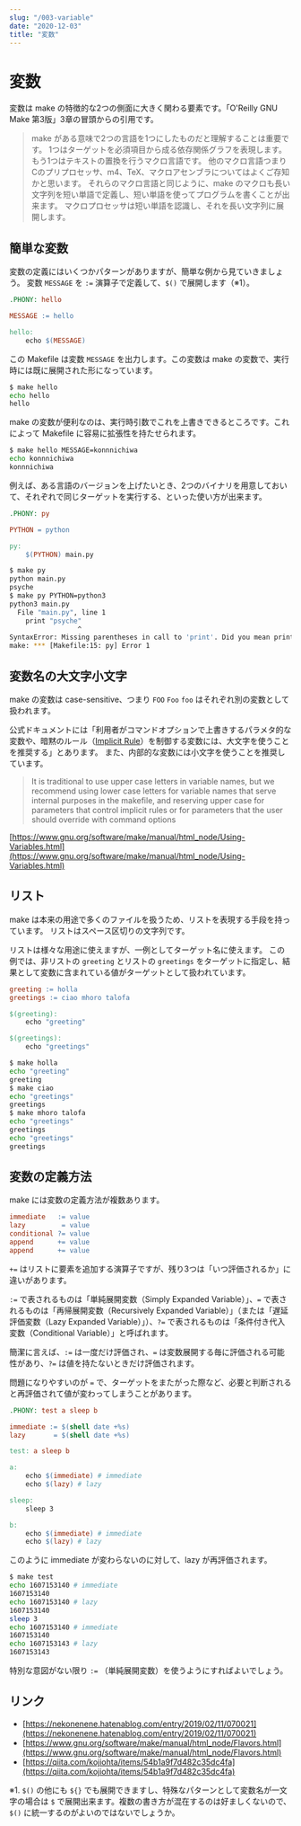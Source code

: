```yaml
---
slug: "/003-variable"
date: "2020-12-03"
title: "変数"
---
```


# 変数

変数は make の特徴的な2つの側面に大きく関わる要素です。「O'Reilly GNU Make 第3版」3章の冒頭からの引用です。

> make がある意味で2つの言語を1つにしたものだと理解することは重要です。
> 1つはターゲットを必須項目から成る依存関係グラフを表現します。 もう1つはテキストの置換を行うマクロ言語です。
> 他のマクロ言語つまりCのプリプロセッサ、m4、TeX、マクロアセンブラについてはよくご存知かと思います。
> それらのマクロ言語と同じように、make のマクロも長い文字列を短い単語で定義し、短い単語を使ってプログラムを書くことが出来ます。
> マクロプロセッサは短い単語を認識し、それを長い文字列に展開します。


## 簡単な変数

変数の定義にはいくつかパターンがありますが、簡単な例から見ていきましょう。
変数 `MESSAGE` を `:=` 演算子で定義して、`$()` で展開します（※1）。
```makefile
.PHONY: hello

MESSAGE := hello

hello:
	echo $(MESSAGE)
```

この Makefile は変数 `MESSAGE` を出力します。この変数は make の変数で、実行時には既に展開された形になっています。
```sh
$ make hello
echo hello
hello
```

make の変数が便利なのは、実行時引数でこれを上書きできるところです。これによって Makefile に容易に拡張性を持たせられます。
```sh
$ make hello MESSAGE=konnnichiwa
echo konnnichiwa
konnnichiwa
```

例えば、ある言語のバージョンを上げたいとき、2つのバイナリを用意しておいて、それぞれで同じターゲットを実行する、といった使い方が出来ます。
```makefile
.PHONY: py

PYTHON = python

py:
	$(PYTHON) main.py
```
```sh
$ make py
python main.py
psyche
$ make py PYTHON=python3
python3 main.py
  File "main.py", line 1
    print "psyche"
                 ^
SyntaxError: Missing parentheses in call to 'print'. Did you mean print("psyche")?
make: *** [Makefile:15: py] Error 1
```


## 変数名の大文字小文字

make の変数は case-sensitive、つまり `FOO` `Foo` `foo` はそれぞれ別の変数として扱われます。

公式ドキュメントには「利用者がコマンドオプションで上書きするパラメタ的な変数や、暗黙のルール（[Implicit Rule](https://www.gnu.org/software/make/manual/html_node/Implicit-Rules.html)）を制御する変数には、大文字を使うことを推奨する」とあります。
また、内部的な変数には小文字を使うことを推奨しています。

> It is traditional to use upper case letters in variable names,
> but we recommend using lower case letters for variable names that serve internal purposes in the makefile,
> and reserving upper case for parameters that control implicit rules or for parameters that the user should override with command options

[https://www.gnu.org/software/make/manual/html_node/Using-Variables.html](https://www.gnu.org/software/make/manual/html_node/Using-Variables.html)


## リスト

make は本来の用途で多くのファイルを扱うため、リストを表現する手段を持っています。
リストはスペース区切りの文字列です。

リストは様々な用途に使えますが、一例としてターゲット名に使えます。
この例では、非リストの `greeting` とリストの `greetings` をターゲットに指定し、結果として変数に含まれている値がターゲットとして扱われています。
```makefile
greeting := holla
greetings := ciao mhoro talofa

$(greeting):
	echo "greeting"

$(greetings):
	echo "greetings"
```
```sh
$ make holla
echo "greeting"
greeting
$ make ciao
echo "greetings"
greetings
$ make mhoro talofa
echo "greetings"
greetings
echo "greetings"
greetings
```


## 変数の定義方法

make には変数の定義方法が複数あります。
```makefile
immediate   := value
lazy         = value
conditional ?= value
append      += value
append      += value
```

`+=` はリストに要素を追加する演算子ですが、残り3つは「いつ評価されるか」に違いがあります。

`:=` で表されるものは「単純展開変数（Simply Expanded Variable）」、`=` で表されるものは「再帰展開変数（Recursively Expanded Variable）」（または「遅延評価変数（Lazy Expanded Variable）」）、`?=` で表されるものは「条件付き代入変数（Conditional Variable）」と呼ばれます。

簡潔に言えば、`:=` は一度だけ評価され、`=` は変数展開する毎に評価される可能性があり、`?=` は値を持たないときだけ評価されます。

問題になりやすいのが `=` で、ターゲットをまたがった際など、必要と判断されると再評価されて値が変わってしまうことがあります。

```makefile
.PHONY: test a sleep b

immediate := $(shell date +%s)
lazy       = $(shell date +%s)

test: a sleep b

a:
	echo $(immediate) # immediate
	echo $(lazy) # lazy

sleep:
	sleep 3

b:
	echo $(immediate) # immediate
	echo $(lazy) # lazy
```

このように immediate が変わらないのに対して、lazy が再評価されます。
```sh
$ make test
echo 1607153140 # immediate
1607153140
echo 1607153140 # lazy
1607153140
sleep 3
echo 1607153140 # immediate
1607153140
echo 1607153143 # lazy
1607153143
```

特別な意図がない限り `:=` （単純展開変数）を使うようにすればよいでしょう。


## リンク
* [https://nekonenene.hatenablog.com/entry/2019/02/11/070021](https://nekonenene.hatenablog.com/entry/2019/02/11/070021)
* [https://www.gnu.org/software/make/manual/html_node/Flavors.html](https://www.gnu.org/software/make/manual/html_node/Flavors.html)
* [https://qiita.com/kojiohta/items/54b1a9f7d482c35dc4fa](https://qiita.com/kojiohta/items/54b1a9f7d482c35dc4fa)

※1. `$()` の他にも `${}` でも展開できますし、特殊なパターンとして変数名が一文字の場合は `$` で展開出来ます。複数の書き方が混在するのは好ましくないので、`$()` に統一するのがよいのではないでしょうか。